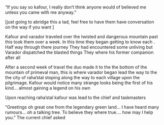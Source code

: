 “If you say so kafour, I really don’t think anyone would of believed me unless you came with me anyway.” 

[just going to abridge this a tad, feel free to have them have conversation on the way if you want ] 

Kafour and varador traveled over the twisted and dangerous mountain past this took them over a week. In this time they began   getting to know each . Half way through there journey They had encountered some unliving but Varador dispatched the blasted things They where his former companion after all

After a second week of travel the duo made it to the the bottom of the mountain of primeval man, this is where varador began lead the way to  the the city of raha’stal stoping along the way to each village upon the pilgrimage. Kafour would notice many strange looks being the first of his kind... almost gaining a legend on his own 

Upon reaching raha’stal kafour was lead to the chief and taskmasters 

“Greetings oh great one from the legendary green land... I have heard many rumours... oh a talking tree. To believe they where true.... how may I help you.” The current chief asked